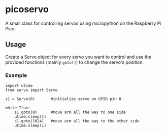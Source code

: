 # picoservo
A small class for controlling servos using micropython on the Raspberry Pi Pico.

## Usage
Create a Servo object for every servo you want to control and use the provided functions (mainly `goto()`) to change the servo's position.

### Example
    import utime
    from servo import Servo

    s1 = Servo(0)       #initialize servo on GPIO pin 0

    while True:
        s1.goto(0)      #move arm all the way to one side
        utime.sleep(1)
        s1.goto(1024)   #move arm all the way to the other side
        utime.sleep(1)

